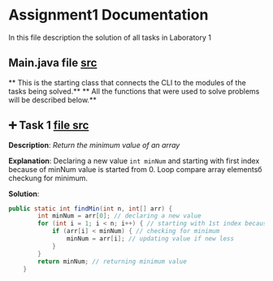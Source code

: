 # Assignment1 Documentation
In this file description the solution of all tasks in Laboratory 1

## Main.java file [src](src/Main.java)
** This is the starting class that connects the CLI to the modules of the tasks being solved.**
** All the functions that were used to solve problems will be described below.**

## :heavy_plus_sign: Task 1 [file src](src/task1.java)
**Description**: *Return the minimum value of an array*

**Explanation**: 
Declaring a new value `int minNum` and starting with first index because of minNum value is started from 0. Loop compare array elementsб checkung for minimum.


**Solution**:
```java
public static int findMin(int n, int[] arr) {
        int minNum = arr[0]; // declaring a new value
        for (int i = 1; i < n; i++) { // starting with 1st index because of minNum value is started from 0
            if (arr[i] < minNum) { // checking for minimum
                minNum = arr[i]; // updating value if new less
            }
        }
        return minNum; // returning minimum value
    }
```
